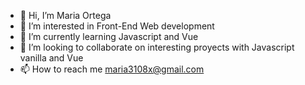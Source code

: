 - 👋 Hi, I’m Maria Ortega
- 👀 I’m interested in Front-End Web development
- 🌱 I’m currently learning Javascript and Vue
- 💞️ I’m looking to collaborate on interesting proyects with Javascript vanilla and Vue
- 📫 How to reach me maria3108x@gmail.com

<!---
ortegi/ortegi is a ✨ special ✨ repository because its `README.md` (this file) appears on your GitHub profile.
You can click the Preview link to take a look at your changes.
--->
